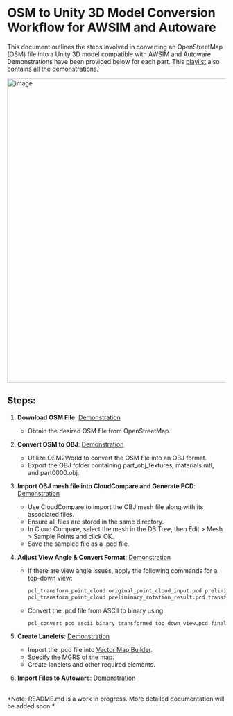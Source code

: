 # OSM to Unity 3D Model Conversion Workflow for AWSIM and Autoware

This document outlines the steps involved in converting an OpenStreetMap (OSM) file into a Unity 3D model compatible with AWSIM and Autoware. Demonstrations have been provided below for each part. This [playlist](https://youtube.com/playlist?list=PLeS09kz3NmdCWKZ0mzhWLT95PZ_UkcSlW&si=Yb3to5FhjK-JcwSk) also contains all the demonstrations.

<img src="https://github.com/zubxxr/OSM-to-Pointcloud-and-Lanelet-Conversion-Process/blob/main/assets/OSM-Mesh-Workflow.png" alt="image" style="width: 700px;">

## Steps:

1. **Download OSM File**: [Demonstration](https://youtu.be/XRM1CWqoilY?si=k4Z60OI0aAYvFbIY)
 
    - Obtain the desired OSM file from OpenStreetMap. 

2. **Convert OSM to OBJ**: [Demonstration](https://youtu.be/EcEMcxI5B8I?si=jfZtykDK3_kFkCEJ)

    - Utilize OSM2World to convert the OSM file into an OBJ format.
    - Export the OBJ folder containing part_obj_textures, materials.mtl, and part0000.obj.

3. **Import OBJ mesh file into CloudCompare and Generate PCD**: [Demonstration](https://youtu.be/x9EbpukDEtI?si=wLUtBe0_kmvFjB0e)

    - Use CloudCompare to import the OBJ mesh file along with its associated files.
    - Ensure all files are stored in the same directory.
    - In Cloud Compare, select the mesh in the DB Tree, then Edit > Mesh > Sample Points and click OK.
    - Save the sampled file as a .pcd file.

4. **Adjust View Angle & Convert Format**: [Demonstration](https://youtu.be/U-Kz_an1IyM?si=cCpnjo5GM6epVi0N)

    - If there are view angle issues, apply the following commands for a top-down view:

      ```bash
      pcl_transform_point_cloud original_point_cloud_input.pcd preliminary_rotation_result.pcd -axisangle 1,0,0,-1.5708
      pcl_transform_point_cloud preliminary_rotation_result.pcd transformed_top_down_view.pcd -axisangle 1,0,0,3.1416
      ```
    - Convert the .pcd file from ASCII to binary using:
      
      ```bash
      pcl_convert_pcd_ascii_binary transformed_top_down_view.pcd final_output.pcd 1
      ```

    

5. **Create Lanelets**: [Demonstration](https://youtu.be/L9ijGCOvHXw?si=YF_KEIsLrELkaID9)

    - Import the .pcd file into [Vector Map Builder](https://tools.tier4.jp/vector_map_builder_ll2/).
    - Specify the MGRS of the map.
    - Create lanelets and other required elements.

6. **Import Files to Autoware**: [Demonstration](https://youtu.be/J-14XYo3Ww4?si=exdyb04r5s6vO_Up)
   

<br> 
*Note: README.md is a work in progress. More detailed documentation will be added soon.*
